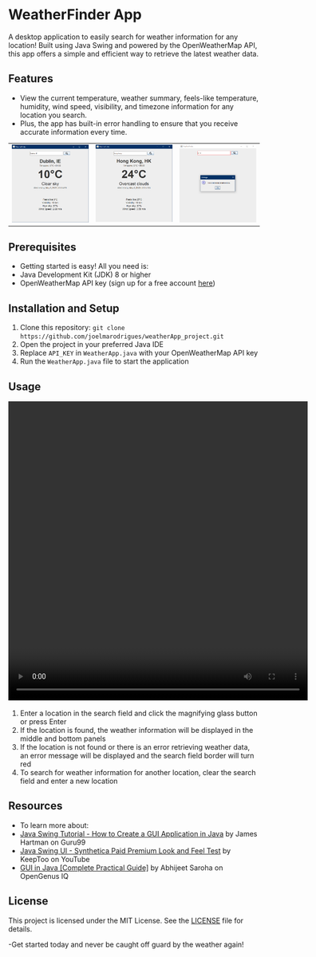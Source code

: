 # WeatherFinder App

A desktop application to easily search for weather information for any location! Built using Java Swing and powered by the OpenWeatherMap API, this app offers a simple and efficient way to retrieve the latest weather data.

## Features

- View the current temperature, weather summary, feels-like temperature, humidity, wind speed, visibility, and timezone information for any location you search.
- Plus, the app has built-in error handling to ensure that you receive accurate information every time.

<table>
  <tr>
    <td><img src="res/dublin.png" width="300"></td>
    <td><img src="res/hong-kong.png" width="300"></td>
    <td><img src="res/error.png" width="300"></td>
  </tr>
</table>


## Prerequisites
- Getting started is easy! All you need is:
- Java Development Kit (JDK) 8 or higher
- OpenWeatherMap API key (sign up for a free account [here](https://home.openweathermap.org/users/sign_up))

## Installation and Setup

1. Clone this repository: `git clone https://github.com/joelmarodrigues/weatherApp_project.git`
2. Open the project in your preferred Java IDE
3. Replace `API_KEY` in `WeatherApp.java` with your OpenWeatherMap API key
4. Run the `WeatherApp.java` file to start the application

## Usage
<video width="600" height="600" autoplay loop>
  <source src="res/WeatherFinder.mp4" type="video/mp4">
  Your browser does not support the video tag.
</video>

1. Enter a location in the search field and click the magnifying glass button or press Enter
2. If the location is found, the weather information will be displayed in the middle and bottom panels
3. If the location is not found or there is an error retrieving weather data, an error message will be displayed and the search field border will turn red
4. To search for weather information for another location, clear the search field and enter a new location

## Resources
- To learn more about:
- [Java Swing Tutorial - How to Create a GUI Application in Java](https://www.guru99.com/java-swing-gui.html) by James Hartman on Guru99
- [Java Swing UI - Synthetica Paid Premium Look and Feel Test](https://www.youtube.com/watch?v=He-1O8Pa4SE&t=44s) by KeepToo on YouTube
- [GUI in Java [Complete Practical Guide]](https://iq.opengenus.org/gui-in-java/) by Abhijeet Saroha on OpenGenus IQ

## License

This project is licensed under the MIT License. See the [LICENSE](LICENSE) file for details.

-Get started today and never be caught off guard by the weather again!
